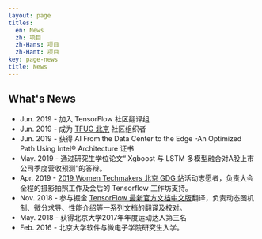```yaml
---
layout: page
titles:
  en: News
  zh: 项目
  zh-Hans: 项目
  zh-Hant: 项目
key: page-news
title: News
---
```


## What's News
+ Jun. 2019 - 加入 TensorFlow 社区翻译组
+ Jun. 2019 - 成为 [TFUG 北京](https://mp.weixin.qq.com/s/PJFNPxx6RteC2PX85pF5GA) 社区组织者
+ Jun. 2019 - 获得 AI From the Data Center to the Edge -An Optimized Path Using Intel® Architecture 证书
+ May. 2019 - 通过研究生学位论文“ Xgboost 与 LSTM 多模型融合对A股上市公司季度营收预测”的答辩。
+ Apr. 2019 - [2019 Women Techmakers 北京 GDG 站](https://mp.weixin.qq.com/s/CPLQp9Kopto83-zzZWq_ZA)活动志愿者，负责大会全程的摄影拍照工作及会后的 Tensorflow 工作坊支持。
+ Nov. 2018 - 参与掘金 [TensorFlow 最新官方文档中文版](https://tensorflow.juejin.im)翻译，负责动态图机制、微分求导、性能介绍等一系列文档的翻译及校对。
+ May. 2018 - 获得北京大学2017年年度运动达人第三名
+ Feb. 2016 - 北京大学软件与微电子学院研究生入学。

